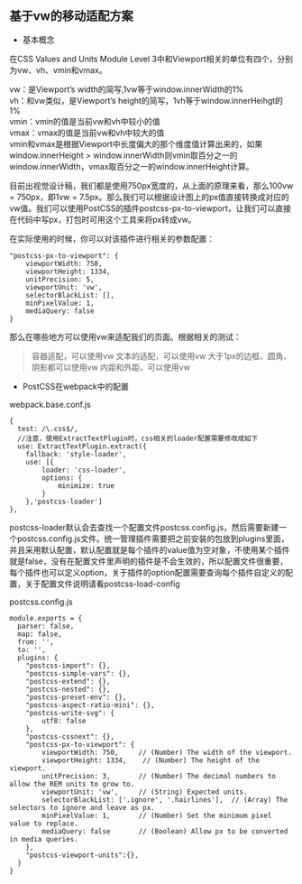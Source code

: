 ## 基于vw的移动适配方案

- 基本概念

在CSS Values and Units Module Level 3中和Viewport相关的单位有四个，分别为vw、vh、vmin和vmax。

vw：是Viewport’s width的简写,1vw等于window.innerWidth的1%  
vh：和vw类似，是Viewport’s height的简写，1vh等于window.innerHeihgt的1%  
vmin：vmin的值是当前vw和vh中较小的值  
vmax：vmax的值是当前vw和vh中较大的值  
vmin和vmax是根据Viewport中长度偏大的那个维度值计算出来的，如果window.innerHeight > window.innerWidth则vmin取百分之一的window.innerWidth，vmax取百分之一的window.innerHeight计算。  


目前出视觉设计稿，我们都是使用750px宽度的，从上面的原理来看，那么100vw = 750px，即1vw = 7.5px。那么我们可以根据设计图上的px值直接转换成对应的vw值。我们可以使用PostCSS的插件postcss-px-to-viewport，让我们可以直接在代码中写px，打包时可用这个工具来将px转成vw。

在实际使用的时候，你可以对该插件进行相关的参数配置：

```
"postcss-px-to-viewport": {
    viewportWidth: 750,
    viewportHeight: 1334,
    unitPrecision: 5,
    viewportUnit: 'vw',
    selectorBlackList: [],
    minPixelValue: 1,
    mediaQuery: false
}
```

那么在哪些地方可以使用vw来适配我们的页面。根据相关的测试：

> 容器适配，可以使用vw
> 文本的适配，可以使用vw
> 大于1px的边框、圆角、阴影都可以使用vw
> 内距和外距，可以使用vw


- PostCSS在webpack中的配置

webpack.base.conf.js

```
{
  test: /\.css$/, 
  //注意，使用ExtractTextPlugin时，css相关的loader配置需要修改成如下
  use: ExtractTextPlugin.extract({
    fallback: 'style-loader',
    use: [{
        loader: 'css-loader',
        options: {
            minimize: true
        }
    },'postcss-loader']
},
```

postcss-loader默认会去查找一个配置文件postcss.config.js，然后需要新建一个postcss.config.js文件。统一管理插件需要把之前安装的包放到plugins里面，并且采用默认配置，默认配置就是每个插件的value值为空对象，不使用某个插件就是false，没有在配置文件里声明的插件是不会生效的，所以配置文件很重要，每个插件也可以定义option，关于插件的option配置需要查询每个插件自定义的配置，关于配置文件说明请看postcss-load-config


postcss.config.js

```
module.exports = {
  parser: false,
  map: false,
  from: '',
  to: '',
  plugins: {
    "postcss-import": {},
    "postcss-simple-vars": {},
    "postcss-extend": {},
    "postcss-nested": {},
    "postcss-preset-env": {},
    "postcss-aspect-ratio-mini": {},
    "postcss-write-svg": {
        utf8: false
    },
    "postcss-cssnext": {},
    "postcss-px-to-viewport": {
        viewportWidth: 750,     // (Number) The width of the viewport.
        viewportHeight: 1334,    // (Number) The height of the viewport.
        unitPrecision: 3,       // (Number) The decimal numbers to allow the REM units to grow to.
        viewportUnit: 'vw',     // (String) Expected units.
        selectorBlackList: ['.ignore', '.hairlines'],  // (Array) The selectors to ignore and leave as px.
        minPixelValue: 1,       // (Number) Set the minimum pixel value to replace.
        mediaQuery: false       // (Boolean) Allow px to be converted in media queries.
    },
    "postcss-viewport-units":{},
  }
}
```